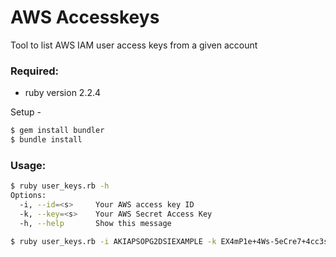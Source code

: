 # AWS Accesskeys
Tool to list AWS IAM user access keys from a given account

### Required:

- ruby version 2.2.4

Setup - 
```sh
$ gem install bundler
$ bundle install
```


### Usage: 

```sh
$ ruby user_keys.rb -h
Options:
  -i, --id=<s>     Your AWS access key ID
  -k, --key=<s>    Your AWS Secret Access Key
  -h, --help       Show this message
```

```sh
$ ruby user_keys.rb -i AKIAPSOPG2DSIEXAMPLE -k EX4mP1e+4Ws-5eCre7+4cc3ss=k3Y
```